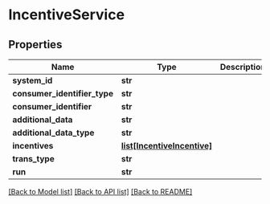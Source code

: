 # IncentiveService

## Properties
Name | Type | Description | Notes
------------ | ------------- | ------------- | -------------
**system_id** | **str** |  | [optional] 
**consumer_identifier_type** | **str** |  | [optional] 
**consumer_identifier** | **str** |  | [optional] 
**additional_data** | **str** |  | [optional] 
**additional_data_type** | **str** |  | [optional] 
**incentives** | [**list[IncentiveIncentive]**](IncentiveIncentive.md) |  | [optional] 
**trans_type** | **str** |  | [optional] 
**run** | **str** |  | [optional] 

[[Back to Model list]](../README.md#documentation-for-models) [[Back to API list]](../README.md#documentation-for-api-endpoints) [[Back to README]](../README.md)


